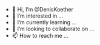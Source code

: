 - 👋 Hi, I’m @DenisKoether
- 👀 I’m interested in ...
- 🌱 I’m currently learning ...
- 💞️ I’m looking to collaborate on ...
- 📫 How to reach me ...

<!---
DenisKoether/DenisKoether is a ✨ special ✨ repository because its `README.md` (this file) appears on your GitHub profile.
You can click the Preview link to take a look at your changes.
--->
